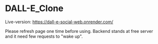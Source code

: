 # DALL-E_Clone
Live-version: https://dall-e-social-web.onrender.com/

Please refresh page one time before using. Backend stands at free server and it need few requests to "wake up".
